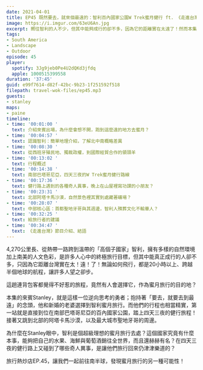 ```yaml
---
date: 2021-04-01
title: EP45 既然要去，就來個最遠的：智利百內國家公園W Trek蜜月健行 ft. 《走進台灣》Podcast製作主持人、航太產業工作者 Stanley
image: https://i.imgur.com/63eU6An.jpg
excerpt: 嚮往智利的人不少，但其中能夠成行的卻不多，因為它的距離實在太遠了！然而本集來賓Stanley，抱持著「要去，就要去到最遠」的念頭，選擇以智利為蜜月旅行的目的地，來到百內國家公園進行四天三夜的「蜜月健行」！究竟為什麼在Stanley眼中，智利是個超級理想的蜜月旅行去處？這個國家究竟有什麼本事，能夠把自己的水果、海鮮與葡萄酒銷往全世界？這集就讓我們一起前往南半球，發現蜜月旅行的另一種可能性！
tags:
- South America
- Landscape
- Outdoor
episode: 45
player:
  spotify: 3Jg9jeb0Pe4U2dQKd3jfdq
  apple: 1000515399558
duration: '37:45'
guid: e99f7614-d82f-42bc-9b23-1f251592f518
filepath: travel-wok-files/ep45.mp3
guests:
- stanley
maps:
- paine
timeline:
- time: '00:01:00 '
  text: 介紹來賓出場，為什麼會想不開，跑到這麼遠的地方去蜜月？
- time: '00:04:57 '
  text: 認識智利：簡單地理介紹，了解北中南概略差異
- time: '00:08:30 '
  text: 從西班牙殖民地、獨裁政權，到國際經貿合作的領頭羊
- time: '00:13:02 '
  text: 行程概述
- time: '00:14:38 '
  text: 南部巴塔哥尼亞，四天三夜的W Trek蜜月健行路線
- time: '00:17:36 '
  text: 健行路上遇到的各種奇人異事，晚上在山屋裡寫功課的小朋友？
- time: '00:23:31 '
  text: 北部阿塔卡馬沙漠，自然景色裡其實到處藏著礦場？
- time: '00:28:07 '
  text: 中部核心區：首都聖地牙哥與其週邊，智利人殯葬文化不輸華人？
- time: '00:32:25 '
  text: 給旅行者的建議
- time: '00:34:47 '
  text: 《走進台灣》節目介紹、結語
---
```


4,270公里長、從熱帶一路跨到溫帶的「高個子國家」智利，擁有多樣的自然環境加上南美的人文色彩，是許多人心中的終極旅行目標，但其中能真正成行的人卻不多，只因為它距離台灣實在太！遠！了！無論如何飛行，都是20小時以上、跨越半個地球的航程，讓許多人望之卻步。

這趟連背包客都覺得不好惹的旅程，竟然有人會選擇它，作為蜜月旅行的目的地？

本集的來賓Stanley，就是這樣一位逆向思考的勇者；抱持著「要去，就要去到最遠」的念頭，他和新婚的老婆選擇到智利蜜月旅行。而他們的行程也相當精實，第一站就是直接到位在南部巴塔哥尼亞的百內國家公園，踏上四天三夜的健行旅程！接著又跳到北部的阿塔卡馬沙漠，以及最大城市聖地牙哥的周邊。

為什麼在Stanley眼中，智利是個超級理想的蜜月旅行去處？這個國家究竟有什麼本事，能夠把自己的水果、海鮮與葡萄酒銷往全世界，而且還赫赫有名？在四天三夜的健行路上又碰到了哪些奇人異事，是讓他們旅行回來仍津津樂道的？

旅行熱炒店EP.45，讓我們一起前往南半球，發現蜜月旅行的另一種可能性！

